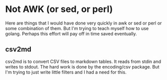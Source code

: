 # Not AWK (or sed, or perl)

Here are things that I would have done very quickly in awk or sed or perl or some combination of them. But I'm trying to teach myself how to use golang. Perhaps this effort will pay off in time saved eventually.

## csv2md

csv2md is to convert CSV files to markdown tables. It reads from stdin and writes to stdout. The hard work is done by the encoding/csv package. But I'm trying to just write little filters and I had a need for this.

